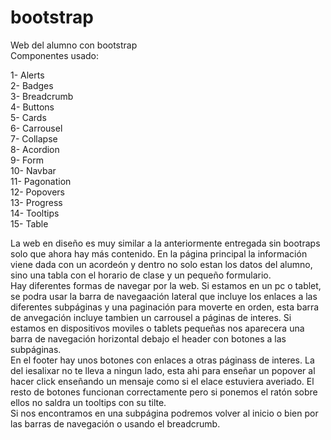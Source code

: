 # bootstrap
Web del alumno con bootstrap<br>
Componentes usado:<br>

1- Alerts <br>
2- Badges <br>
3- Breadcrumb <br>
4- Buttons <br>
5- Cards <br>
6- Carrousel <br>
7- Collapse <br>
8- Acordion <br>
9- Form <br>
10- Navbar <br>
11- Pagonation <br>
12- Popovers <br>
13- Progress <br>
14- Tooltips <br>
15- Table <br>

La web en diseño es muy similar a la anteriormente entregada sin bootraps solo que ahora hay más contenido. En la página principal la información viene dada con un acordeón y dentro no solo estan los datos del alumno, sino una tabla con el horario de clase y un pequeño formulario.<br>
Hay diferentes formas de navegar por la web. Si estamos en un pc o tablet, se podra usar la barra de navegaación lateral que incluye los enlaces a las diferentes subpáginas y una paginación para moverte en orden, esta barra de anvegación incluye tambien un carrousel a páginas de interes. Si estamos en dispositivos moviles o tablets pequeñas nos aparecera una barra de navegación horizontal debajo el header con botones a las subpáginas.<br>
En el footer hay unos botones con enlaces a otras páginass de interes. La del iesalixar no te lleva a ningun lado, esta ahi para enseñar un popover al hacer click enseñando un mensaje como si el elace estuviera averiado. El resto de botones funcionan correctamente pero si ponemos el ratón sobre ellos no saldra un tooltips con su tilte.<br>
Si nos encontramos en una subpágina podremos volver al inicio o bien por las barras de navegación o usando el breadcrumb.
